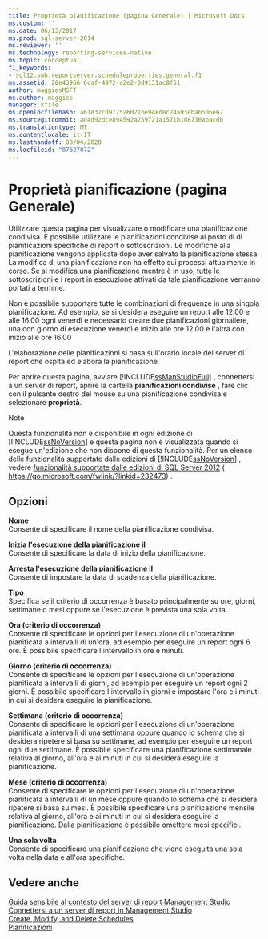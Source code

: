 ```yaml
---
title: Proprietà pianificazione (pagina Generale) | Microsoft Docs
ms.custom: ''
ms.date: 06/13/2017
ms.prod: sql-server-2014
ms.reviewer: ''
ms.technology: reporting-services-native
ms.topic: conceptual
f1_keywords:
- sql12.swb.reportserver.scheduleproperties.general.f1
ms.assetid: 20e43966-6caf-4972-a2e2-0d9131ac8f51
author: maggiesMSFT
ms.author: maggies
manager: kfile
ms.openlocfilehash: a61837cd977526021be948d8c74a93eba6506e67
ms.sourcegitcommit: ad4d92dce894592a259721a1571b1d8736abacdb
ms.translationtype: MT
ms.contentlocale: it-IT
ms.lasthandoff: 08/04/2020
ms.locfileid: "87627072"
---
```

# <a name="schedule-properties-general-page"></a>Proprietà pianificazione (pagina Generale)
  Utilizzare questa pagina per visualizzare o modificare una pianificazione condivisa. È possibile utilizzare le pianificazioni condivise al posto di di pianificazioni specifiche di report o sottoscrizioni. Le modifiche alla pianificazione vengono applicate dopo aver salvato la pianificazione stessa. La modifica di una pianificazione non ha effetto sui processi attualmente in corso. Se si modifica una pianificazione mentre è in uso, tutte le sottoscrizioni e i report in esecuzione attivati da tale pianificazione verranno portati a termine.  
  
 Non è possibile supportare tutte le combinazioni di frequenze in una singola pianificazione. Ad esempio, se si desidera eseguire un report alle 12.00 e alle 16.00 ogni venerdì è necessario creare due pianificazioni giornaliere, una con giorno di esecuzione venerdì e inizio alle ore 12.00 e l'altra con inizio alle ore 16.00  
  
 L'elaborazione delle pianificazioni si basa sull'orario locale del server di report che ospita ed elabora la pianificazione.  
  
 Per aprire questa pagina, avviare [!INCLUDE[ssManStudioFull](../../includes/ssmanstudiofull-md.md)] , connettersi a un server di report, aprire la cartella **pianificazioni condivise** , fare clic con il pulsante destro del mouse su una pianificazione condivisa e selezionare **proprietà**.  
  
> [!NOTE]  
>  Questa funzionalità non è disponibile in ogni edizione di [!INCLUDE[ssNoVersion](../../includes/ssnoversion-md.md)] e questa pagina non è visualizzata quando si esegue un'edizione che non dispone di questa funzionalità. Per un elenco delle funzionalità supportate dalle edizioni di [!INCLUDE[ssNoVersion](../../includes/ssnoversion-md.md)] , vedere [funzionalità supportate dalle edizioni di SQL Server 2012](https://go.microsoft.com/fwlink/?linkid=232473) ( https://go.microsoft.com/fwlink/?linkid=232473) .  
  
## <a name="options"></a>Opzioni  
 **Nome**  
 Consente di specificare il nome della pianificazione condivisa.  
  
 **Inizia l'esecuzione della pianificazione il**  
 Consente di specificare la data di inizio della pianificazione.  
  
 **Arresta l'esecuzione della pianificazione il**  
 Consente di impostare la data di scadenza della pianificazione.  
  
 **Tipo**  
 Specifica se il criterio di occorrenza è basato principalmente su ore, giorni, settimane o mesi oppure se l'esecuzione è prevista una sola volta.  
  
 **Ora (criterio di occorrenza)**  
 Consente di specificare le opzioni per l'esecuzione di un'operazione pianificata a intervalli di un'ora, ad esempio per eseguire un report ogni 6 ore. È possibile specificare l'intervallo in ore e minuti.  
  
 **Giorno (criterio di occorrenza)**  
 Consente di specificare le opzioni per l'esecuzione di un'operazione pianificata a intervalli di giorni, ad esempio per eseguire un report ogni 2 giorni. È possibile specificare l'intervallo in giorni e impostare l'ora e i minuti in cui si desidera eseguire la pianificazione.  
  
 **Settimana (criterio di occorrenza)**  
 Consente di specificare le opzioni per l'esecuzione di un'operazione pianificata a intervalli di una settimana oppure quando lo schema che si desidera ripetere si basa su settimane, ad esempio per eseguire un report ogni due settimane. È possibile specificare una pianificazione settimanale relativa al giorno, all'ora e ai minuti in cui si desidera eseguire la pianificazione.  
  
 **Mese (criterio di occorrenza)**  
 Consente di specificare le opzioni per l'esecuzione di un'operazione pianificata a intervalli di un mese oppure quando lo schema che si desidera ripetere si basa su mesi. È possibile specificare una pianificazione mensile relativa al giorno, all'ora e ai minuti in cui si desidera eseguire la pianificazione. Dalla pianificazione è possibile omettere mesi specifici.  
  
 **Una sola volta**  
 Consente di specificare una pianificazione che viene eseguita una sola volta nella data e all'ora specifiche.  
  
## <a name="see-also"></a>Vedere anche  
 [Guida sensibile al contesto del server di report Management Studio](report-server-in-management-studio-f1-help.md)   
 [Connettersi a un server di report in Management Studio](connect-to-a-report-server-in-management-studio.md)   
 [Create, Modify, and Delete Schedules](../subscriptions/create-modify-and-delete-schedules.md)   
 [Pianificazioni](../subscriptions/schedules.md)  
  
  
